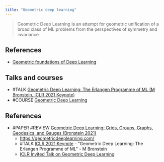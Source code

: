 ```yaml
---
title: "Geometric deep learning"
---
```


> Geometric Deep Learning is an attempt for geometric unification of a broad class of ML problems from the perspectives of symmetry and invariance

## References
- [Geometric foundations of Deep Learning](https://towardsdatascience.com/geometric-foundations-of-deep-learning-94cdd45b451d)

## Talks and courses
- #TALK [Geometric Deep Learning: The Erlangen Programme of ML (M Bronstein, ICLR 2021 Keynote)](https://www.youtube.com/watch?v=w6Pw4MOzMuo)
- #COURSE [Geometric Deep Learning](https://geometricdeeplearning.com/lectures/)

## References
- #PAPER #REVIEW [Geometric Deep Learning: Grids, Groups, Graphs, Geodesics, and Gauges (Bronstein 2021)](https://arxiv.org/abs/2104.13478)
	- https://geometricdeeplearning.com/
	- #TALK [ICLR 2021 Keynote](https://www.youtube.com/watch?v=w6Pw4MOzMuo) - "Geometric Deep Learning: The Erlangen Programme of ML" - M Bronstein
	- [ICLR Invited Talk on Geometric Deep Learning](https://blog.twitter.com/engineering/en_us/topics/insights/2021/iclr-invited-talk-on-geometric-deep-learning)

